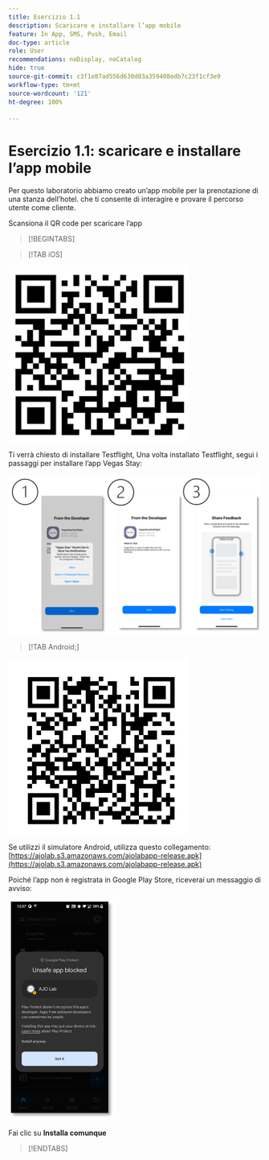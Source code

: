 ```yaml
---
title: Esercizio 1.1
description: Scaricare e installare l’app mobile
feature: In App, SMS, Push, Email
doc-type: article
role: User
recommendations: noDisplay, noCatalog
hide: true
source-git-commit: c3f1e87ad556d630d03a359408edb7c23f1cf3e9
workflow-type: tm+mt
source-wordcount: '121'
ht-degree: 100%

---
```



# Esercizio 1.1: scaricare e installare l’app mobile

Per questo laboratorio abbiamo creato un’app mobile per la prenotazione di una stanza dell’hotel. che ti consente di interagire e provare il percorso utente come cliente.

Scansiona il QR code per scaricare l’app

>[!BEGINTABS]

>[!TAB iOS]

![QR code per iOS](/help/assets/lab731-ios-qr-code.png)

Ti verrà chiesto di installare Testflight, Una volta installato Testflight, segui i passaggi per installare l’app Vegas Stay:

![passaggi per l’installazione su iOS](/help/assets/lab731-install-ios.png)

>[!TAB Android;]

![QR code per Android](/help/assets/lab731-android-qr-code.png)

Se utilizzi il simulatore Android, utilizza questo collegamento: [https://ajolab.s3.amazonaws.com/ajolabapp-release.apk](https://ajolab.s3.amazonaws.com/ajolabapp-release.apk)

Poiché l’app non è registrata in Google Play Store, riceverai un messaggio di avviso:

![Schermata di avviso Android](/help/assets/lab731-install-android.png)

Fai clic su **Installa comunque**

>[!ENDTABS]
